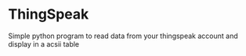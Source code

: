 # ThingSpeak
Simple python program to read data from your thingspeak account and display in a acsii table
